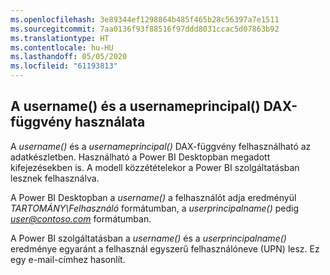 ```yaml
---
ms.openlocfilehash: 3e89344ef1298864b485f465b28c56397a7e1511
ms.sourcegitcommit: 7aa0136f93f88516f97ddd8031ccac5d07863b92
ms.translationtype: HT
ms.contentlocale: hu-HU
ms.lasthandoff: 05/05/2020
ms.locfileid: "61193813"
---
```

## <a name="using-the-username-or-userprincipalname-dax-function"></a>A username() és a usernameprincipal() DAX-függvény használata
A *username()* és a *usernameprincipal()* DAX-függvény felhasználható az adatkészletben. Használható a Power BI Desktopban megadott kifejezésekben is. A modell közzétételekor a Power BI szolgáltatásban lesznek felhasználva.

A Power BI Desktopban a *username()* a felhasználót adja eredményül *TARTOMÁNY\Felhasználó* formátumban, a *userprincipalname()* pedig <em>user@contoso.com</em> formátumban.

A Power BI szolgáltatásban a *username()* és a *userprincipalname()* eredménye egyaránt a felhasznál egyszerű felhasználóneve (UPN) lesz. Ez egy e-mail-címhez hasonlít.

